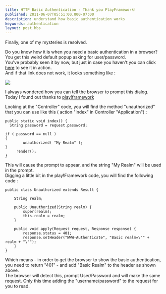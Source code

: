 ```yaml
---
title: HTTP Basic Authentication - Thank you PlayFramework!
published: 2011-06-07T05:51:00.000-07:00
description: understand how basic authentication works
keywords: authentication
layout: post.hbs
---
```


Finally, one of my mysteries is resolved.

Do you know how it is when you need a basic authentication in a browser?  
You get this weird default popup asking for user/password.  
You've probably seen it by now, but just in case you haven't you can click [here](http://httpstat.us/401) to see it in action.  
And if that link does not work, it looks something like :  

[![](http://4.bp.blogspot.com/-oh3l0sfbOjY/Te4dAdz7LGI/AAAAAAAAA2Q/jRrXTa7UHMs/s320/prompt-basic-authentication.png)](http://4.bp.blogspot.com/-oh3l0sfbOjY/Te4dAdz7LGI/AAAAAAAAA2Q/jRrXTa7UHMs/s1600/prompt-basic-authentication.png)

I always wondered how you can tell the browser to prompt this dialog.  
Today I found out thanks to [play!framework](http://www.playframework.org/)  

Looking at the "Controller" code, you will find the method "unauthorized" that you can use like this ( action "index" in Controller "Application") :  

```
public static void index() {
  String password = request.password;

if ( password == null )
{
        unauthorized( "My Realm" );
}
     render();
}
```

This will cause the prompt to appear, and the string "My Realm" will be used in the prompt.  
Digging a little bit in the play!Framework code, you will find the following code :  

```
public class Unauthorized extends Result {

    String realm;  

    public Unauthorized(String realm) {  
        super(realm);  
        this.realm = realm;  
    }  

    public void apply(Request request, Response response) {  
        response.status = 401;  
        response.setHeader("WWW-Authenticate", "Basic realm=\"" + realm + "\"");  
    }  
}  
```

Which means - in order to get the browser to show the basic authentication, you need to return "401" - and add "Basic Realm" to the header as shown above.  
The browser will detect this, prompt User/Password and will make the same request. Only this time adding the "username/password" to the request for you to read.